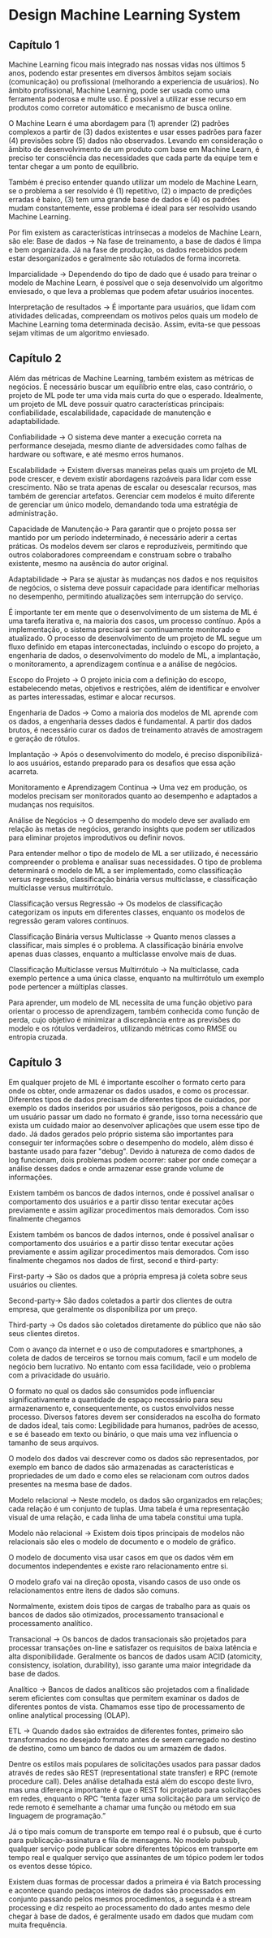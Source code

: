 # Design Machine Learning System

Capítulo 1
----------

Machine Learning ficou mais integrado nas nossas vidas nos últimos 5 anos, podendo estar presentes em diversos âmbitos sejam sociais (comunicação) ou profissional (melhorando a experiencia de usuários). No âmbito profissional, Machine Learning, pode ser usada como uma ferramenta poderosa e multe uso. É possível a utilizar esse recurso em produtos como corretor automático e mecanismo de busca online. 

O Machine Learn é uma abordagem para (1) aprender (2) padrões complexos a partir de (3) dados existentes e usar esses padrões para fazer (4) previsões sobre (5) dados não observados. Levando em consideração o âmbito de desenvolvimento de um produto com base em Machine Learn, é preciso ter consciência das necessidades que cada parte da equipe tem e tentar chegar a um ponto de equilíbrio.  

Também é preciso entender quando utilizar um modelo de Machine Learn, se o problema a ser resolvido é (1) repetitivo, (2) o impacto de predições erradas é baixo, (3) tem uma grande base de dados e (4) os padrões mudam constantemente, esse problema é ideal para ser resolvido usando Machine Learning. 

Por fim existem as características intrínsecas a modelos de Machine Learn, são ele: 
Base de dados -> Na fase de treinamento, a base de dados é limpa e bem organizada. Já na fase de produção, os dados recebidos podem estar desorganizados e geralmente são rotulados de forma incorreta.

Imparcialidade -> Dependendo do tipo de dado que é usado para treinar o modelo de Machine Learn, é possível que o seja desenvolvido um algoritmo enviesado, o que leva a problemas que podem afetar usuários inocentes.

Interpretação de resultados -> É importante para usuários, que lidam com atividades delicadas, compreendam os motivos pelos quais um modelo de Machine Learning toma determinada decisão. Assim, evita-se que pessoas sejam vítimas de um algoritmo enviesado.

Capítulo 2
----------

Além das métricas de Machine Learning, também existem as métricas de negócios. É necessário buscar um equilíbrio entre elas, caso contrário, o projeto de ML pode ter uma vida mais curta do que o esperado. Idealmente, um projeto de ML deve possuir quatro características principais: confiabilidade, escalabilidade, capacidade de manutenção e adaptabilidade.

Confiabilidade -> O sistema deve manter a execução correta na performance desejada, mesmo diante de adversidades como falhas de hardware ou software, e até mesmo erros humanos.

Escalabilidade -> Existem diversas maneiras pelas quais um projeto de ML pode crescer, e devem existir abordagens razoáveis para lidar com esse crescimento. Não se trata apenas de escalar ou desescalar recursos, mas também de gerenciar artefatos. Gerenciar cem modelos é muito diferente de gerenciar um único modelo, demandando toda uma estratégia de administração.

Capacidade de Manutenção-> Para garantir que o projeto possa ser mantido por um período indeterminado, é necessário aderir a certas práticas. Os modelos devem ser claros e reproduzíveis, permitindo que outros colaboradores compreendam e construam sobre o trabalho existente, mesmo na ausência do autor original.

Adaptabilidade -> Para se ajustar às mudanças nos dados e nos requisitos de negócios, o sistema deve possuir capacidade para identificar melhorias no desempenho, permitindo atualizações sem interrupção do serviço.

É importante ter em mente que o desenvolvimento de um sistema de ML é uma tarefa iterativa e, na maioria dos casos, um processo contínuo. Após a implementação, o sistema precisará ser continuamente monitorado e atualizado. O processo de desenvolvimento de um projeto de ML segue um fluxo definido em etapas interconectadas, incluindo o escopo do projeto, a engenharia de dados, o desenvolvimento do modelo de ML, a implantação, o monitoramento, a aprendizagem contínua e a análise de negócios.

Escopo do Projeto -> O projeto inicia com a definição do escopo, estabelecendo metas, objetivos e restrições, além de identificar e envolver as partes interessadas, estimar e alocar recursos.

Engenharia de Dados -> Como a maioria dos modelos de ML aprende com os dados, a engenharia desses dados é fundamental. A partir dos dados brutos, é necessário curar os dados de treinamento através de amostragem e geração de rótulos.

Implantação -> Após o desenvolvimento do modelo, é preciso disponibilizá-lo aos usuários, estando preparado para os desafios que essa ação acarreta.

Monitoramento e Aprendizagem Contínua -> Uma vez em produção, os modelos precisam ser monitorados quanto ao desempenho e adaptados a mudanças nos requisitos.

Análise de Negócios -> O desempenho do modelo deve ser avaliado em relação às metas de negócios, gerando insights que podem ser utilizados para eliminar projetos improdutivos ou definir novos.

Para entender melhor o tipo de modelo de ML a ser utilizado, é necessário compreender o problema e analisar suas necessidades. O tipo de problema determinará o modelo de ML a ser implementado, como classificação versus regressão, classificação binária versus multiclasse, e classificação multiclasse versus multirrótulo.

Classificação versus Regressão -> Os modelos de classificação categorizam os inputs em diferentes classes, enquanto os modelos de regressão geram valores contínuos.

Classificação Binária versus Multiclasse -> Quanto menos classes a classificar, mais simples é o problema. A classificação binária envolve apenas duas classes, enquanto a multiclasse envolve mais de duas.

Classificação Multiclasse versus Multirrótulo -> Na multiclasse, cada exemplo pertence a uma única classe, enquanto na multirrótulo um exemplo pode pertencer a múltiplas classes.

Para aprender, um modelo de ML necessita de uma função objetivo para orientar o processo de aprendizagem, também conhecida como função de perda, cujo objetivo é minimizar a discrepância entre as previsões do modelo e os rótulos verdadeiros, utilizando métricas como RMSE ou entropia cruzada.

Capítulo 3
----------

Em qualquer projeto de ML é importante escolher o formato certo para onde os obter, onde armazenar os dados usados, e como os processar. Diferentes tipos de dados precisam de diferentes tipos de cuidados, por exemplo os dados inseridos por usuários são perigosos, pois a chance de um usuário passar um dado no formato é grande, isso torna necessário que exista um cuidado maior ao desenvolver aplicações que usem esse tipo de dado. 
Já dados gerados pelo próprio sistema são importantes para conseguir ter informações sobre o desempenho do modelo, além disso é bastante usado para fazer "debug". Devido à natureza de como dados de log funcionam, dois problemas podem ocorrer: saber por onde começar a análise desses dados e onde armazenar esse grande volume de informações.  

Existem também os bancos de dados internos, onde é possível analisar o comportamento dos usuários e a partir disso tentar executar ações previamente e assim agilizar procedimentos mais demorados. Com isso finalmente chegamos

Existem também os bancos de dados internos, onde é possível analisar o comportamento dos usuários e a partir disso tentar executar ações previamente e assim agilizar procedimentos mais demorados. Com isso finalmente chegamos nos dados de first, second e third-party: 

First-party -> São os dados que a própria empresa já coleta sobre seus usuários ou clientes. 

Second-party-> São dados coletados a partir dos clientes de outra empresa, que geralmente os disponibiliza por um preço. 

Third-party -> Os dados são coletados diretamente do público que não são seus clientes diretos. 

Com o avanço da internet e o uso de computadores e smartphones, a coleta de dados de terceiros se tornou mais comum, facil e um modelo de negócio bem lucrativo. No entanto com essa facilidade, veio o problema com a privacidade do usuário. 

O formato no qual os dados são consumidos pode influenciar significativamente a quantidade de espaço necessário para seu armazenamento e, consequentemente, os custos envolvidos nesse processo. Diversos fatores devem ser considerados na escolha do formato de dados ideal, tais como: Legibilidade para humanos, padrões de acesso, e se é baseado em texto ou binário, o que mais uma vez influencia o tamanho de seus arquivos. 

O modelo dos dados vai descrever como os dados são representados, por exemplo em banco de dados são armazenadas as características e propriedades de um dado e como eles se relacionam com outros dados presentes na mesma base de dados. 

Modelo relacional -> Neste modelo, os dados são organizados em relações; cada relação é um conjunto de tuplas. Uma tabela é uma representação visual de uma relação, e cada linha de uma tabela constitui uma tupla. 

Modelo não relacional -> Existem dois tipos principais de modelos não relacionais 
são eles o modelo de documento e o modelo de gráfico.  

O modelo de documento visa usar casos em que os dados vêm em documentos independentes e existe raro relacionamento entre si.  

O modelo grafo vai na direção oposta, visando casos de uso onde os relacionamentos entre itens de dados são comuns. 


Normalmente, existem dois tipos de cargas de trabalho para as quais os bancos de dados são otimizados, processamento transacional e processamento analítico. 

Transacional -> Os bancos de dados transacionais são projetados para processar transações on-line e satisfazer os requisitos de baixa latência e alta disponibilidade. Geralmente os bancos de dados usam ACID (atomicity, consistency, isolation, durability), isso garante uma maior integridade da base de dados. 

Analítico -> Bancos de dados analíticos são projetados com a finalidade serem eficientes com consultas que permitem examinar os dados de diferentes pontos de vista. Chamamos esse tipo de processamento de online analytical processing (OLAP). 

ETL -> Quando dados são extraídos de diferentes fontes, primeiro são transformados no desejado formato antes de serem carregado no destino de destino, como um banco de dados ou um armazém de dados. 

Dentre os estilos mais populares de solicitações usados ​​para passar dados através de redes são REST (representational state transfer) e RPC (remote procedure call). Deles análise detalhada está além do escopo deste livro, mas uma diferença importante é que o REST foi projetado para solicitações em redes, enquanto o RPC “tenta fazer uma solicitação para um serviço de rede remoto é semelhante a chamar uma função ou método em sua linguagem de programação.” 

Já o tipo mais comum de transporte em tempo real é o pubsub, que é curto para publicação-assinatura  e fila de mensagens. No modelo pubsub, qualquer serviço pode publicar sobre diferentes tópicos em transporte em tempo real e qualquer serviço que assinantes de um tópico podem ler todos os eventos desse tópico. 

Existem duas formas de processar dados a primeira é via Batch processing e acontece quando pedaços inteiros de dados são processados em conjunto passando pelos mesmos procedimentos, a segunda é a stream processing e diz respeito ao processamento do dado antes mesmo dele chegar à base de dados, é geralmente usado em dados que mudam com muita frequência. 